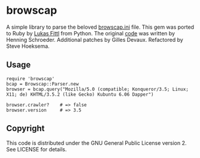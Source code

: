 # browscap

A simple library to parse the beloved [browscap.ini](http://browsers.garykeith.com/downloads.asp) file.
This gem was ported to Ruby by [Lukas Fittl](http://github.com/lfittl) from Python.
The original [code](http://code.google.com/p/python-browscap/source/browse/trunk/browscap.py) was written by Henning Schroeder.
Additional patches by Gilles Devaux.
Refactored by Steve Hoeksema.

## Usage

    require 'browscap'
    bcap = Browscap::Parser.new
    browser = bcap.query("Mozilla/5.0 (compatible; Konqueror/3.5; Linux; X11; de) KHTML/3.5.2 (like Gecko) Kubuntu 6.06 Dapper")

    browser.crawler?    # => false
    browser.version     # => 3.5

## Copyright

This code is distributed under the GNU General Public License version 2. See LICENSE for details.
